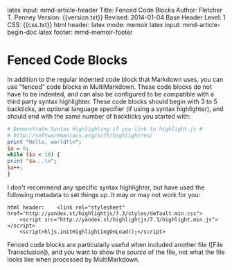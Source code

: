 latex input:	mmd-article-header
Title:	Fenced Code Blocks
Author:	Fletcher T. Penney
Version:	{{version.txt}}
Revised:	2014-01-04 
Base Header Level:	1
CSS:	{{css.txt}}
html header:	<link rel="stylesheet" href="http://yandex.st/highlightjs/7.3/styles/default.min.css">
	<script src="http://yandex.st/highlightjs/7.3/highlight.min.js"></script>
	<script>hljs.initHighlightingOnLoad();</script>
latex mode:	memoir
latex input:	mmd-article-begin-doc
latex footer:	mmd-memoir-footer

# Fenced Code Blocks #

In addition to the regular indented code block that Markdown uses, you can use "fenced" code blocks in MultiMarkdown.  These code blocks do not have to be indented, and can also be configured to be compatible with a third party syntax highlighter.  These code blocks should begin with 3 to 5 backticks, an optional language specifier (if using a syntax highlighter), and should end with the same number of backticks you started with:

```perl
# Demonstrate Syntax Highlighting if you link to highlight.js #
# http://softwaremaniacs.org/soft/highlight/en/
print "Hello, world!\n";
$a = 0;
while ($a < 10) {
print "$a...\n";
$a++;
}
```

I don't recommend any specific syntax highlighter, but have used the following metadata to set things up.  It may or may not work for you:

```
html header:	<link rel="stylesheet" href="http://yandex.st/highlightjs/7.3/styles/default.min.css">
	<script src="http://yandex.st/highlightjs/7.3/highlight.min.js"></script>
	<script>hljs.initHighlightingOnLoad();</script>
```

Fenced code blocks are particularly useful when included another file ([File Transclusion]), and you want to show the *source* of the file, not what the file looks like when processed by MultiMarkdown.
